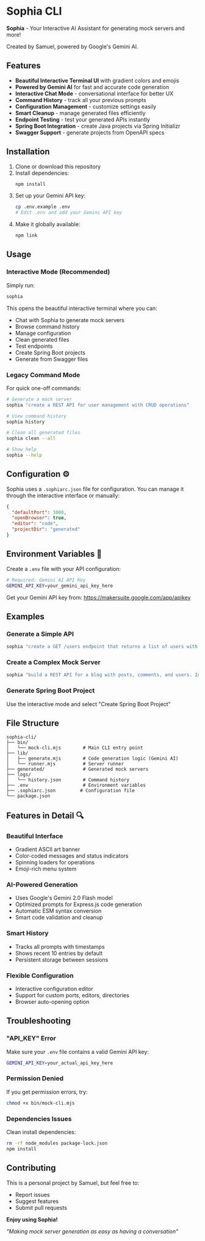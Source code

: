 # Sophia CLI

**Sophia** - Your Interactive AI Assistant for generating mock servers and more!

Created by Samuel, powered by Google's Gemini AI.

## Features

- **Beautiful Interactive Terminal UI** with gradient colors and emojis
- **Powered by Gemini AI** for fast and accurate code generation
- **Interactive Chat Mode** - conversational interface for better UX
- **Command History** - track all your previous prompts
- **Configuration Management** - customize settings easily
- **Smart Cleanup** - manage generated files efficiently
- **Endpoint Testing** - test your generated APIs instantly
- **Spring Boot Integration** - create Java projects via Spring Initializr
- **Swagger Support** - generate projects from OpenAPI specs

## Installation

1. Clone or download this repository
2. Install dependencies:
   ```bash
   npm install
   ```
3. Set up your Gemini API key:
   ```bash
   cp .env.example .env
   # Edit .env and add your Gemini API key
   ```
4. Make it globally available:
   ```bash
   npm link
   ```

## Usage

### Interactive Mode (Recommended)

Simply run:

```bash
sophia
```

This opens the beautiful interactive terminal where you can:

- Chat with Sophia to generate mock servers
- Browse command history
- Manage configuration
- Clean generated files
- Test endpoints
- Create Spring Boot projects
- Generate from Swagger files

### Legacy Command Mode

For quick one-off commands:

```bash
# Generate a mock server
sophia "create a REST API for user management with CRUD operations"

# View command history
sophia history

# Clean all generated files
sophia clean --all

# Show help
sophia --help
```

## Configuration ⚙️

Sophia uses a `.sophiarc.json` file for configuration. You can manage it through the interactive interface or manually:

```json
{
  "defaultPort": 3000,
  "openBrowser": true,
  "editor": "code",
  "projectDir": "generated"
}
```

## Environment Variables 🔧

Create a `.env` file with your API configuration:

```bash
# Required: Gemini AI API Key
GEMINI_API_KEY=your_gemini_api_key_here
```

Get your Gemini API key from: https://makersuite.google.com/app/apikey

## Examples

### Generate a Simple API

```bash
sophia "create a GET /users endpoint that returns a list of users with id, name, and email"
```

### Create a Complex Mock Server

```bash
sophia "build a REST API for a blog with posts, comments, and users. Include CRUD operations for each resource"
```

### Generate Spring Boot Project

Use the interactive mode and select "Create Spring Boot Project"

## File Structure

```
sophia-cli/
├── bin/
│   └── mock-cli.mjs        # Main CLI entry point
├── lib/
│   ├── generate.mjs        # Code generation logic (Gemini AI)
│   └── runner.mjs          # Server runner
├── generated/              # Generated mock servers
├── logs/
│   └── history.json        # Command history
├── .env                    # Environment variables
├── .sophiarc.json         # Configuration file
└── package.json
```

## Features in Detail 🔍

### Beautiful Interface

- Gradient ASCII art banner
- Color-coded messages and status indicators
- Spinning loaders for operations
- Emoji-rich menu system

### AI-Powered Generation

- Uses Google's Gemini 2.0 Flash model
- Optimized prompts for Express.js code generation
- Automatic ESM syntax conversion
- Smart code validation and cleanup

### Smart History

- Tracks all prompts with timestamps
- Shows recent 10 entries by default
- Persistent storage between sessions

### Flexible Configuration

- Interactive configuration editor
- Support for custom ports, editors, directories
- Browser auto-opening option

## Troubleshooting

### "API_KEY" Error

Make sure your `.env` file contains a valid Gemini API key:

```bash
GEMINI_API_KEY=your_actual_api_key_here
```

### Permission Denied

If you get permission errors, try:

```bash
chmod +x bin/mock-cli.mjs
```

### Dependencies Issues

Clean install dependencies:

```bash
rm -rf node_modules package-lock.json
npm install
```

## Contributing

This is a personal project by Samuel, but feel free to:

- Report issues
- Suggest features
- Submit pull requests

**Enjoy using Sophia!**

_"Making mock server generation as easy as having a conversation"_
